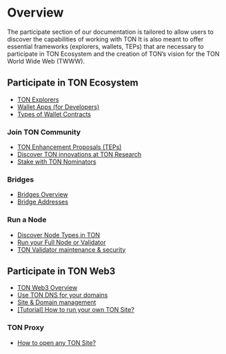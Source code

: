 # Overview

The participate section of our documentation is tailored to allow users to discover the capabilities of working with TON
It is also meant to offer essential frameworks (explorers, wallets, TEPs) that are necessary to participate in TON Ecosystem and the creation of TON’s vision for the TON World Wide Web (TWWW).

## Participate in TON Ecosystem

- [TON Explorers](/participate/explorers)
- [Wallet Apps (for Developers)](/participate/wallets/apps)
- [Types of Wallet Contracts](/participate/wallets/contracts)

### Join TON Community

- [TON Enhancement Proposals (TEPs)](https://github.com/ton-blockchain/TEPs)
- [Discover TON innovations at TON Research](https://tonresear.ch/)
- [Stake with TON Nominators](/participate/network-maintenance/nominators)

### Bridges

- [Bridges Overview](/participate/crosschain/overview)
- [Bridge Addresses](/participate/crosschain/bridge-addresses)

### Run a Node

- [Discover Node Types in TON](/participate/nodes/node-types)
- [Run your Full Node or Validator](/participate/run-nodes/full-node)
- [TON Validator maintenance & security](/participate/nodes/node-maintenance-and-security)

## Participate in TON Web3

- [TON Web3 Overview](/participate/web3/overview)
- [Use TON DNS for your domains](/participate/web3/dns)
- [Site & Domain management](/participate/web3/site-management)
- [\[Tutorial\] How to run your own TON Site?](/develop/dapps/tutorials/how-to-run-ton-site)

### TON Proxy

- [How to open any TON Site?](/participate/web3/how-to-open-any-ton-site)
